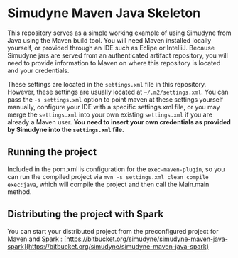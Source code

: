 # Simudyne Maven Java Skeleton

This repository serves as a simple working example of using Simudyne from Java using the Maven build tool. You will need
Maven installed locally yourself, or provided through an IDE such as Eclipe or IntelliJ. Because Simudyne jars are
served from an authenticated artifact repository, you will need to provide information to Maven on where this repository
is located and your credentials.

These settings are located in the `settings.xml` file in this repository. However, these settings are usually located at
`~/.m2/settings.xml`. You can pass the `-s settings.xml` option to point maven at these settings yourself manually,
configure your IDE with a specific settings.xml file, or you may merge the `settings.xml` into your own existing
`settings.xml` if you are already a Maven user. **You need to insert your own credentials as provided by Simudyne into
the `settings.xml` file.**

## Running the project

Included in the pom.xml is configuration for the `exec-maven-plugin`, so you can run the compiled project via
`mvn -s settings.xml clean compile exec:java`, which will compile the project and then call the Main.main method.

## Distributing the project with Spark

You can start your distributed project from the preconfigured project for Maven and Spark : [https://bitbucket.org/simudyne/simudyne-maven-java-spark](https://bitbucket.org/simudyne/simudyne-maven-java-spark)
